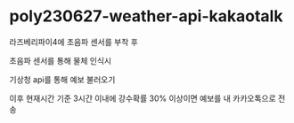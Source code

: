 # poly230627-weather-api-kakaotalk

라즈베리파이4에 초음파 센서를 부착 후 

초음파 센서를 통해 물체 인식시

기상청 api를 통해 예보 불러오기

이후 현재시간 기준 3시간 이내에 강수확률 30% 이상이면 예보를 내 카카오톡으로 전송
